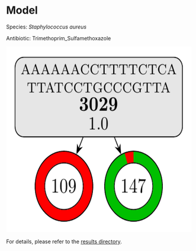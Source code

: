 
# Model

Species: *Staphylococcus aureus*

Antibiotic: Trimethoprim_Sulfamethoxazole

<img src="./model.png" width=500 height=500 />

For details, please refer to the [results directory](../../../../../results/cart_b/staphylococcus%20aureus/trimethoprim_sulfamethoxazole/repeat_6/).

